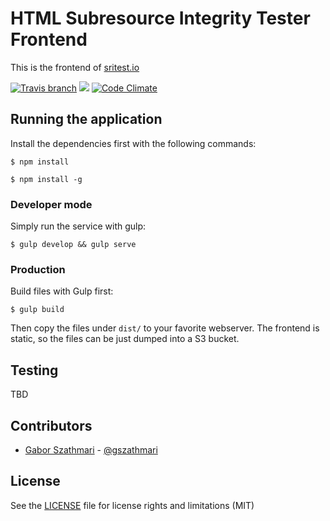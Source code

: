 # HTML Subresource Integrity Tester Frontend

This is the frontend of [sritest.io](https://sritest.io)

[![Travis branch](https://img.shields.io/travis/gszathmari/sritest-frontend/master.svg)](https://travis-ci.org/gszathmari/sritest-frontend)
[![](https://badge.imagelayers.io/gszathmari/sritest-frontend:latest.svg)](https://imagelayers.io/?images=gszathmari/sritest-frontend:latest 'Get your own badge on imagelayers.io')
[![Code Climate](https://codeclimate.com/github/gszathmari/sritest-frontend/badges/gpa.svg)](https://codeclimate.com/github/gszathmari/sritest-frontend)

## Running the application

Install the dependencies first with the following commands:

```
$ npm install
```

```
$ npm install -g
```

### Developer mode

Simply run the service with gulp:

```
$ gulp develop && gulp serve
```

### Production

Build files with Gulp first:

```
$ gulp build
```

Then copy the files under `dist/` to your favorite webserver. The frontend is static,
so the files can be just dumped into a S3 bucket.

## Testing

TBD

## Contributors

- [Gabor Szathmari](http://gaborszathmari.me) - [@gszathmari](https://twitter.com/gszathmari)

## License

See the [LICENSE](LICENSE) file for license rights and limitations (MIT)
